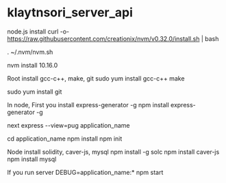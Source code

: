 # klaytnsori_server_api
node.js install
curl -o- https://raw.githubusercontent.com/creationix/nvm/v0.32.0/install.sh | bash

. ~/.nvm/nvm.sh

nvm install 10.16.0

Root install gcc-c++, make, git
sudo yum install gcc-c++ make

sudo yum install git

In node,
First you install express-generator -g
npm install express-generator -g

next
express --view=pug application_name

cd application_name
npm install
npm init

Node install solidity, caver-js, mysql
npm install -g solc
npm install caver-js
npm install mysql



If you run server
DEBUG=application_name:* npm start
